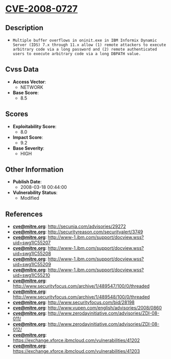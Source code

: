 
# [CVE-2008-0727](http://secunia.com/advisories/29272)

## Description

- `Multiple buffer overflows in oninit.exe in IBM Informix Dynamic Server (IDS) 7.x through 11.x allow (1) remote attackers to execute arbitrary code via a long password and (2) remote authenticated users to execute arbitrary code via a long DBPATH value.`

## Cvss Data

- **Access Vector**:
  - NETWORK
- **Base Score**:
  - 8.5

## Scores

- **Exploitability Score**:
  - 8.0
- **Impact Score**:
  - 9.2
- **Base Severity**:
  - HIGH

## Other Information

- **Publish Date**:
  - 2008-03-18 00:44:00
- **Vulnerability Status**:
  - Modified

## References

- **cve@mitre.org**: http://secunia.com/advisories/29272
- **cve@mitre.org**: http://securityreason.com/securityalert/3749
- **cve@mitre.org**: http://www-1.ibm.com/support/docview.wss?uid=swg1IC55207
- **cve@mitre.org**: http://www-1.ibm.com/support/docview.wss?uid=swg1IC55208
- **cve@mitre.org**: http://www-1.ibm.com/support/docview.wss?uid=swg1IC55209
- **cve@mitre.org**: http://www-1.ibm.com/support/docview.wss?uid=swg1IC55210
- **cve@mitre.org**: http://www.securityfocus.com/archive/1/489547/100/0/threaded
- **cve@mitre.org**: http://www.securityfocus.com/archive/1/489548/100/0/threaded
- **cve@mitre.org**: http://www.securityfocus.com/bid/28198
- **cve@mitre.org**: http://www.vupen.com/english/advisories/2008/0860
- **cve@mitre.org**: http://www.zerodayinitiative.com/advisories/ZDI-08-011/
- **cve@mitre.org**: http://www.zerodayinitiative.com/advisories/ZDI-08-012/
- **cve@mitre.org**: https://exchange.xforce.ibmcloud.com/vulnerabilities/41202
- **cve@mitre.org**: https://exchange.xforce.ibmcloud.com/vulnerabilities/41203
